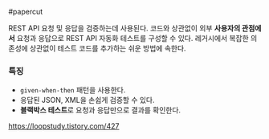 #papercut 

REST API 요청 및 응답을 검증하는데 사용된다.
코드와 상관없이 외부 **사용자의 관점에서** 요청과 응답으로 REST API 자동화 테스트를 구성할 수 있다. 레거시에서 복잡한 의존성에 상관없이 테스트 코드를 추가하는 쉬운 방법에 속한다.
### 특징

- `given-when-then` 패턴을 사용한다.
- 응답된 JSON, XML을 손쉽게 검증할 수 있다.
- **블랙박스 테스트**로 요청과 응답만으로 결과를 확인한다.




https://loopstudy.tistory.com/427
